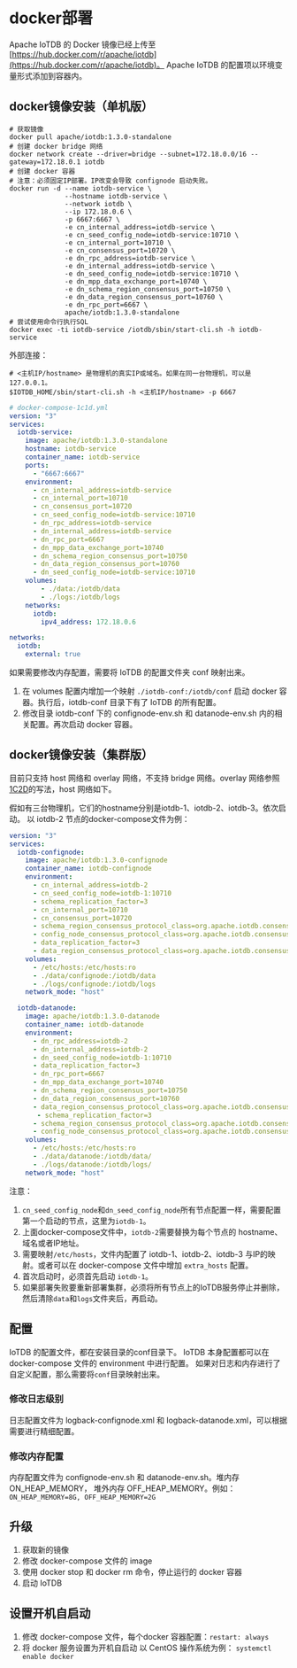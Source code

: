 <!--

    Licensed to the Apache Software Foundation (ASF) under one
    or more contributor license agreements.  See the NOTICE file
    distributed with this work for additional information
    regarding copyright ownership.  The ASF licenses this file
    to you under the Apache License, Version 2.0 (the
    "License"); you may not use this file except in compliance
    with the License.  You may obtain a copy of the License at
    
        http://www.apache.org/licenses/LICENSE-2.0
    
    Unless required by applicable law or agreed to in writing,
    software distributed under the License is distributed on an
    "AS IS" BASIS, WITHOUT WARRANTIES OR CONDITIONS OF ANY
    KIND, either express or implied.  See the License for the
    specific language governing permissions and limitations
    under the License.

-->

# docker部署

Apache IoTDB 的 Docker 镜像已经上传至 [https://hub.docker.com/r/apache/iotdb](https://hub.docker.com/r/apache/iotdb)。
Apache IoTDB 的配置项以环境变量形式添加到容器内。

## docker镜像安装（单机版）

```shell
# 获取镜像
docker pull apache/iotdb:1.3.0-standalone
# 创建 docker bridge 网络
docker network create --driver=bridge --subnet=172.18.0.0/16 --gateway=172.18.0.1 iotdb
# 创建 docker 容器
# 注意：必须固定IP部署。IP改变会导致 confignode 启动失败。
docker run -d --name iotdb-service \
              --hostname iotdb-service \
              --network iotdb \
              --ip 172.18.0.6 \
              -p 6667:6667 \
              -e cn_internal_address=iotdb-service \
              -e cn_seed_config_node=iotdb-service:10710 \
              -e cn_internal_port=10710 \
              -e cn_consensus_port=10720 \
              -e dn_rpc_address=iotdb-service \
              -e dn_internal_address=iotdb-service \
              -e dn_seed_config_node=iotdb-service:10710 \
              -e dn_mpp_data_exchange_port=10740 \
              -e dn_schema_region_consensus_port=10750 \
              -e dn_data_region_consensus_port=10760 \
              -e dn_rpc_port=6667 \
              apache/iotdb:1.3.0-standalone              
# 尝试使用命令行执行SQL
docker exec -ti iotdb-service /iotdb/sbin/start-cli.sh -h iotdb-service
```

外部连接：

```shell
# <主机IP/hostname> 是物理机的真实IP或域名。如果在同一台物理机，可以是127.0.0.1。
$IOTDB_HOME/sbin/start-cli.sh -h <主机IP/hostname> -p 6667
```

```yaml
# docker-compose-1c1d.yml
version: "3"
services:
  iotdb-service:
    image: apache/iotdb:1.3.0-standalone
    hostname: iotdb-service
    container_name: iotdb-service
    ports:
      - "6667:6667"
    environment:
      - cn_internal_address=iotdb-service
      - cn_internal_port=10710
      - cn_consensus_port=10720
      - cn_seed_config_node=iotdb-service:10710
      - dn_rpc_address=iotdb-service
      - dn_internal_address=iotdb-service
      - dn_rpc_port=6667
      - dn_mpp_data_exchange_port=10740
      - dn_schema_region_consensus_port=10750
      - dn_data_region_consensus_port=10760
      - dn_seed_config_node=iotdb-service:10710
    volumes:
        - ./data:/iotdb/data
        - ./logs:/iotdb/logs
    networks:
      iotdb:
        ipv4_address: 172.18.0.6

networks:
  iotdb:
    external: true
```
如果需要修改内存配置，需要将 IoTDB 的配置文件夹 conf 映射出来。
1. 在 volumes 配置内增加一个映射 `./iotdb-conf:/iotdb/conf` 启动 docker 容器。执行后，iotdb-conf 目录下有了 IoTDB 的所有配置。
2. 修改目录 iotdb-conf 下的 confignode-env.sh 和 datanode-env.sh 内的相关配置。再次启动 docker 容器。

## docker镜像安装（集群版）

目前只支持 host 网络和 overlay 网络，不支持 bridge 网络。overlay 网络参照[1C2D](https://github.com/apache/iotdb/tree/master/docker/src/main/DockerCompose/docker-compose-cluster-1c2d.yml)的写法，host 网络如下。

假如有三台物理机，它们的hostname分别是iotdb-1、iotdb-2、iotdb-3。依次启动。
以 iotdb-2 节点的docker-compose文件为例：

```yaml
version: "3"
services:
  iotdb-confignode:
    image: apache/iotdb:1.3.0-confignode
    container_name: iotdb-confignode
    environment:
      - cn_internal_address=iotdb-2
      - cn_seed_config_node=iotdb-1:10710
      - schema_replication_factor=3
      - cn_internal_port=10710
      - cn_consensus_port=10720
      - schema_region_consensus_protocol_class=org.apache.iotdb.consensus.ratis.RatisConsensus
      - config_node_consensus_protocol_class=org.apache.iotdb.consensus.ratis.RatisConsensus
      - data_replication_factor=3
      - data_region_consensus_protocol_class=org.apache.iotdb.consensus.iot.IoTConsensus
    volumes:
      - /etc/hosts:/etc/hosts:ro
      - ./data/confignode:/iotdb/data
      - ./logs/confignode:/iotdb/logs
    network_mode: "host"

  iotdb-datanode:
    image: apache/iotdb:1.3.0-datanode
    container_name: iotdb-datanode
    environment:
      - dn_rpc_address=iotdb-2
      - dn_internal_address=iotdb-2
      - dn_seed_config_node=iotdb-1:10710
      - data_replication_factor=3
      - dn_rpc_port=6667
      - dn_mpp_data_exchange_port=10740
      - dn_schema_region_consensus_port=10750
      - dn_data_region_consensus_port=10760
      - data_region_consensus_protocol_class=org.apache.iotdb.consensus.iot.IoTConsensus
       - schema_replication_factor=3
      - schema_region_consensus_protocol_class=org.apache.iotdb.consensus.ratis.RatisConsensus
      - config_node_consensus_protocol_class=org.apache.iotdb.consensus.ratis.RatisConsensus
    volumes:
      - /etc/hosts:/etc/hosts:ro
      - ./data/datanode:/iotdb/data/
      - ./logs/datanode:/iotdb/logs/
    network_mode: "host"
```

注意：

1. `cn_seed_config_node`和`dn_seed_config_node`所有节点配置一样，需要配置第一个启动的节点，这里为`iotdb-1`。
2. 上面docker-compose文件中，`iotdb-2`需要替换为每个节点的 hostname、域名或者IP地址。
3. 需要映射`/etc/hosts`，文件内配置了 iotdb-1、iotdb-2、iotdb-3 与IP的映射。或者可以在 docker-compose 文件中增加 `extra_hosts` 配置。
4. 首次启动时，必须首先启动 `iotdb-1`。
5. 如果部署失败要重新部署集群，必须将所有节点上的IoTDB服务停止并删除，然后清除`data`和`logs`文件夹后，再启动。


## 配置
IoTDB 的配置文件，都在安装目录的conf目录下。
IoTDB 本身配置都可以在 docker-compose 文件的 environment 中进行配置。 
如果对日志和内存进行了自定义配置，那么需要将`conf`目录映射出来。

### 修改日志级别
日志配置文件为 logback-confignode.xml 和 logback-datanode.xml，可以根据需要进行精细配置。

### 修改内存配置
内存配置文件为 confignode-env.sh 和 datanode-env.sh。堆内存 ON_HEAP_MEMORY， 堆外内存 OFF_HEAP_MEMORY。例如：`ON_HEAP_MEMORY=8G, OFF_HEAP_MEMORY=2G`

## 升级
1. 获取新的镜像
2. 修改 docker-compose 文件的 image
3. 使用 docker stop 和 docker rm 命令，停止运行的 docker 容器
4. 启动 IoTDB

## 设置开机自启动
1. 修改 docker-compose 文件，每个docker 容器配置：`restart: always`
2. 将 docker 服务设置为开机自启动
以 CentOS 操作系统为例： `systemctl enable docker`
